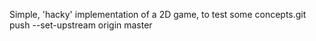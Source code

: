 Simple, 'hacky' implementation of a 2D game, to test some concepts.git push --set-upstream origin master